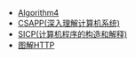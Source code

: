 * [Algorithm4](note/book/cs/Algorithm4.md)
* [CSAPP(深入理解计算机系统)](note/book/cs/CSAPP.md)
* [SICP(计算机程序的构造和解释)](note/book/cs/SICP.md)  
* [图解HTTP](note/book/cs/图解HTTP.md)
